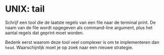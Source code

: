 # UNIX: tail

Schrijf een tool die de laatste regels van een file naar de terminal print. De naam van de file wordt opgegeven als command-line argument, plus het aantal regels dat geprint moet worden.

Bedenk eerst waarom deze tool veel complexer is om te implementeren dan `head`. Waarschijnlijk moet je op zoek naar een nieuwe strategie.
